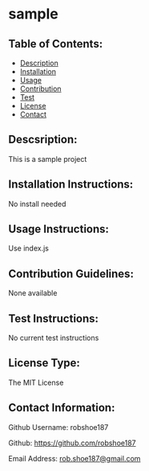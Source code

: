 
# sample
## Table of Contents:
* [Description](#description)
* [Installation](#installation-instructions)
* [Usage](#usage-instructions)
* [Contribution](#contribution-guidelines)
* [Test](#test-instructions)
* [License](#license-type)
* [Contact](#contact-information)

## Descsription:
This is a sample project

## Installation Instructions: 
No install needed

## Usage Instructions: 
Use index.js

## Contribution Guidelines: 
None available

## Test Instructions: 
No current test instructions

## License Type: 
The MIT License
        
## Contact Information:

Github Username: robshoe187 

Github: https://github.com/robshoe187

Email Address: rob.shoe187@gmail.com 
